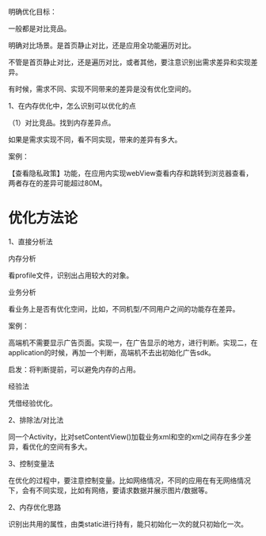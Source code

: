 明确优化目标：

一般都是对比竞品。

明确对比场景。是首页静止对比，还是应用全功能遍历对比。

不管是首页静止对比，还是遍历对比，或者其他，要注意识别出需求差异和实现差异。

有时候，需求不同、实现不同带来的差异是没有优化空间的。



1、在内存优化中，怎么识别可以优化的点

（1）对比竞品。找到内存差异点。

如果是需求实现不同，看不同实现，带来的差异有多大。

案例：

【查看隐私政策】功能，在应用内实现webView查看内存和跳转到浏览器查看，两者存在的差异可能超过80M。





# 优化方法论

1、直接分析法

内存分析

看profile文件，识别出占用较大的对象。



业务分析

看业务上是否有优化空间，比如，不同机型/不同用户之间的功能存在差异。

案例：

高端机不需要显示广告页面。实现一，在广告显示的地方，进行判断。实现二，在application的时候，再加一个判断，高端机不去出初始化广告sdk。

启发：将判断提前，可以避免内存的占用。





经验法

凭借经验优化。



2、排除法/对比法

同一个Activity，比对setContentView()加载业务xml和空的xml之间存在多少差异，看优化的空间有多大。



3、控制变量法

在优化的过程中，要注意控制变量。比如网络情况，不同的应用在有无网络情况下，会有不同实现，比如有网络，要请求数据并展示图片/数据等。





2、内存优化思路

识别出共用的属性，由类static进行持有，能只初始化一次的就只初始化一次。
